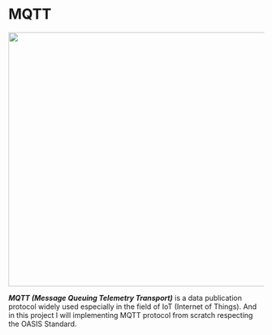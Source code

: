 # MQTT
<img width="1000px" height="500px" src="https://res.cloudinary.com/practicaldev/image/fetch/s--H-C1g_kO--/c_imagga_scale,f_auto,fl_progressive,h_900,q_auto,w_1600/https://dev-to-uploads.s3.amazonaws.com/uploads/articles/rljs2jhrhsff2t806wmx.jpeg" />

<strong><i>MQTT (Message Queuing Telemetry Transport)</i></strong> is a data publication protocol widely used especially in the field of IoT (Internet of Things).
And in this project I will implementing MQTT protocol from scratch respecting the OASIS Standard.

